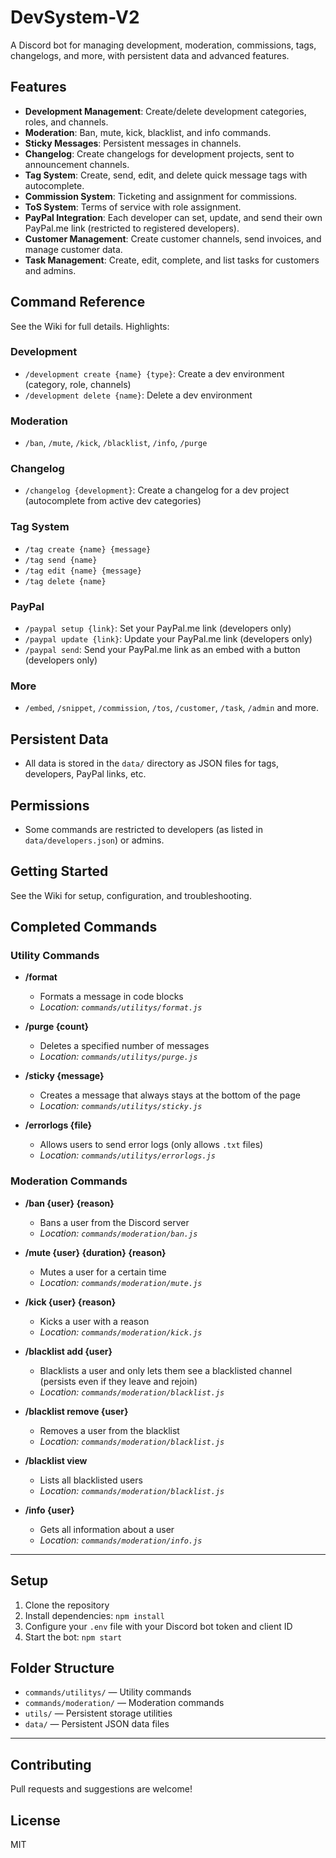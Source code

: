 # DevSystem-V2

A Discord bot for managing development, moderation, commissions, tags, changelogs, and more, with persistent data and advanced features.

## Features
- **Development Management**: Create/delete development categories, roles, and channels.
- **Moderation**: Ban, mute, kick, blacklist, and info commands.
- **Sticky Messages**: Persistent messages in channels.
- **Changelog**: Create changelogs for development projects, sent to announcement channels.
- **Tag System**: Create, send, edit, and delete quick message tags with autocomplete.
- **Commission System**: Ticketing and assignment for commissions.
- **ToS System**: Terms of service with role assignment.
- **PayPal Integration**: Each developer can set, update, and send their own PayPal.me link (restricted to registered developers).
- **Customer Management**: Create customer channels, send invoices, and manage customer data.
- **Task Management**: Create, edit, complete, and list tasks for customers and admins.

## Command Reference
See the Wiki for full details. Highlights:

### Development
- `/development create {name} {type}`: Create a dev environment (category, role, channels)
- `/development delete {name}`: Delete a dev environment

### Moderation
- `/ban`, `/mute`, `/kick`, `/blacklist`, `/info`, `/purge`

### Changelog
- `/changelog {development}`: Create a changelog for a dev project (autocomplete from active dev categories)

### Tag System
- `/tag create {name} {message}`
- `/tag send {name}`
- `/tag edit {name} {message}`
- `/tag delete {name}`

### PayPal
- `/paypal setup {link}`: Set your PayPal.me link (developers only)
- `/paypal update {link}`: Update your PayPal.me link (developers only)
- `/paypal send`: Send your PayPal.me link as an embed with a button (developers only)

### More
- `/embed`, `/snippet`, `/commission`, `/tos`, `/customer`, `/task`, `/admin` and more.

## Persistent Data
- All data is stored in the `data/` directory as JSON files for tags, developers, PayPal links, etc.

## Permissions
- Some commands are restricted to developers (as listed in `data/developers.json`) or admins.

## Getting Started
See the Wiki for setup, configuration, and troubleshooting.

## Completed Commands

### Utility Commands
- **/format**
  - Formats a message in code blocks
  - _Location: `commands/utilitys/format.js`_

- **/purge {count}**
  - Deletes a specified number of messages
  - _Location: `commands/utilitys/purge.js`_

- **/sticky {message}**
  - Creates a message that always stays at the bottom of the page
  - _Location: `commands/utilitys/sticky.js`_

- **/errorlogs {file}**
  - Allows users to send error logs (only allows `.txt` files)
  - _Location: `commands/utilitys/errorlogs.js`_

### Moderation Commands
- **/ban {user} {reason}**
  - Bans a user from the Discord server
  - _Location: `commands/moderation/ban.js`_

- **/mute {user} {duration} {reason}**
  - Mutes a user for a certain time
  - _Location: `commands/moderation/mute.js`_

- **/kick {user} {reason}**
  - Kicks a user with a reason
  - _Location: `commands/moderation/kick.js`_

- **/blacklist add {user}**
  - Blacklists a user and only lets them see a blacklisted channel (persists even if they leave and rejoin)
  - _Location: `commands/moderation/blacklist.js`_
- **/blacklist remove {user}**
  - Removes a user from the blacklist
  - _Location: `commands/moderation/blacklist.js`_
- **/blacklist view**
  - Lists all blacklisted users
  - _Location: `commands/moderation/blacklist.js`_

- **/info {user}**
  - Gets all information about a user
  - _Location: `commands/moderation/info.js`_

---

## Setup
1. Clone the repository
2. Install dependencies: `npm install`
3. Configure your `.env` file with your Discord bot token and client ID
4. Start the bot: `npm start`

## Folder Structure
- `commands/utilitys/` — Utility commands
- `commands/moderation/` — Moderation commands
- `utils/` — Persistent storage utilities
- `data/` — Persistent JSON data files

---

## Contributing
Pull requests and suggestions are welcome!

## License
MIT 
